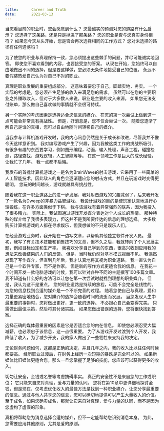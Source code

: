 ```yaml
---
title:      Career and Truth
date:       2021-03-13
---
```


当您看目前的职业时，您会感觉到什么？ 您最诚实的预测对您的道路有什么启示？ 您选择了这条路，还是只是掉进了那条路？ 您的职业是否与您真实身份相符？ 如果您今天从头开始，您是否会再次选择相同的工作方式？ 您对未选择的路径有任何遗憾吗？

为了使您的职业与真理保持一致，您必须提出这些棘手的问题，并尽可能诚实地回答。 即使您不喜欢看到的内容，也要接受您的答案。 从现在开始，您始终可以自由地做出不同的选择，但是要这样做，您必须无条件地接受自己的位置。 永远不要假装热爱自己认为对自己不对的职业。

真理是职业发展的重要组成部分。 这意味着要忠于自己，脚踏实地，务实。 一个实际的考虑是，您必须产生足够的收入来满足您的需求。 虽然可以在您的主要职业之外赚取收入，但对于大多数人来说，职业是主要的收入来源。 如果您无法支付账单，那么做自己喜欢做的事情就不会很可持续。

另一个实际的考虑因素是选择适合您信息的媒介。 在您的第一次尝试上做到这一点可能会非常具有挑战性。 但是，好消息是，您不仅会尝试一次。 随着您逐渐了解自己是谁的真相，您可以自由地随时间转移自己的媒介。

当我参与计算机游戏开发时，我的内心讯息仍然是关于成长和改进，尽管我并不像今天这样意识到。 我对编写游戏产生了兴趣，因为我被这类工作的挑战所吸引。 有很多有趣的东西要学习，例如图形编程，动画，输入处理，声音工程，碰撞检测，路径查找，游戏逻辑，人工智能等等。 在这一领域工作是巨大的成长经验，让我忙了几年。 我一点都不后悔。

我发布的首批计算机游戏之一是名为BrainWave的射击游戏，它采用了一些简单的人工智能技术，因此敌人的角色会逐渐适应您的射击方式，并且在玩游戏时变得更聪明。 您玩的时间越长，游戏就越具有挑战性。

随着我在这一职业道路上的进一步发展，我对射击游戏的兴趣减弱了，后来我开发了一款名为Dweep的非暴力益智游戏。 我设计游戏的目的是使玩家认真地进行心理锻炼，在许多方面类似于下棋。 我与该游戏有着异常强烈的联系，因为我投入了很多精力。 实际上，我试图通过游戏开发媒介表达对个人成长的热情。 那种特殊的媒介给了我很多表现力，但这并不是我所要传达的信息的理想选择。 大多数购买计算机游戏的人都在寻求娱乐，但我想做的不只是娱乐人们。

在经营游戏业务时，我开始在一边写文章，以帮助其他独立软件开发人员。 最初，我写了有关技术技能和销售技巧的文章，但不久之后，我就转向了个人发展主题，例如目标设定和生产率。 我喜欢分享自己学到的东西，很高兴收到应用我的想法来改善结果的人们的反馈。 但是，当时我仍然对基本模式视而不见。 我偶然发现了写作媒介，但直到几年后，我才认真地将其视为职业道路。 我一直认为自己是一个软件专家，而不是作家。 但是新的写作方式更适合我的信息。 在我花一个时间开发一款电脑游戏的时候，我可以针对各种不同的主题撰写100多篇文章。
我不知道有什么好的方法可以让您在第一次尝试时就找到理想的职业媒介。 但是，我认为这不是重点。 您的职业道路是持续的旅程，可能不会完全是线性的。 为您的信息找到合适的媒介是一个不断完善的过程。 随着您使自己与真理，爱和力量更紧密地结合，您对媒介的选择会随着时间的流逝而发展。 当您发现人生中最重要的事物时，您将做出更好，更一致的选择。 不必担心自己会变得完美。 只需做出最佳决策，然后将其付诸实践。 如果您做出错误的选择，您将很快找到答案。

选择正确的媒体最重要的因素是它是否适合您的内在信息。 即使您必须忍受大幅减薪，也必须忠于该信息，这一点很重要。 为了从游戏开发过渡到个人开发，我降低了收入，为了减少开支，我的家人做出了一些牺牲来支持我的决定。

无论财务问题如何，这都是正确的决定，并且几年之内，我的收入比以往任何时候都要高。 经历职业过渡后，在财务上经历一次短期的暴跌是完全可以的。 如果新媒体比旧媒体更适合您，那么一旦您掌握了足够的技能，您应该可以获得更多的收入。

切勿让安全，金钱或名誉等考虑妨碍事实。 真正的安全性不是来自您的工作或职位； 它只能来自您对真理，爱与力量的认同。 您将在第10章中更详细地探讨金钱，但是现在，仅考虑优化收入的最佳方法是找到一种职业媒介，让您分享最重要的信息。通过与他人共享您的信息，您可以确切地提供可以产生大量收入的价值。 至于成名，如果您确实成名，那就让它来自对真理，爱与力量的认同，而不是因为您虚构了虚假的形象。

真相将帮助您为消息选择合适的媒介，但不一定能帮助您识别消息本身。 为此，您需要应用其他原则，尤其是爱的原则。